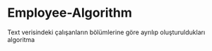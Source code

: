 # Employee-Algorithm
Text verisindeki çalışanların bölümlerine göre ayrılıp oluşturuldukları algoritma
